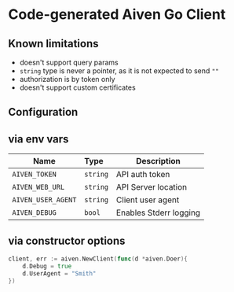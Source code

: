 # Code-generated Aiven Go Client

## Known limitations

- doesn't support query params
- `string` type is never a pointer, as it is not expected to send `""`
- authorization is by token only
- doesn't support custom certificates

## Configuration 

## via env vars

| Name               | Type     | Description            |
|--------------------|:---------|------------------------|
| `AIVEN_TOKEN`      | `string` | API auth token         |
| `AIVEN_WEB_URL`    | `string` | API Server location    |
| `AIVEN_USER_AGENT` | `string` | Client user agent      |
| `AIVEN_DEBUG`      | `bool`   | Enables Stderr logging |


## via constructor options

```go
client, err := aiven.NewClient(func(d *aiven.Doer){
	d.Debug = true
	d.UserAgent = "Smith"
})
```
